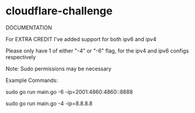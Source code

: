 # cloudflare-challenge

DOCUMENTATION

For EXTRA CREDIT I've added support for both ipv6 and ipv4


Please only have 1 of either "-4" or "-6" flag, for the ipv4 and ipv6 configs respectively


Note: Sudo permissions may be necessary


Example Commands:


sudo go run main.go -6 -ip=2001:4860:4860::8888


sudo go run main.go -4 -ip=8.8.8.8
